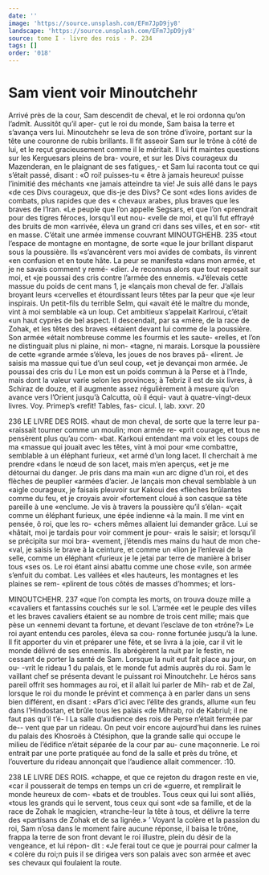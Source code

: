 ```yaml
---
date: ''
image: 'https://source.unsplash.com/EFm7JpD9jy8'
landscape: 'https://source.unsplash.com/EFm7JpD9jy8'
source: tome I - livre des rois - P. 234
tags: []
order: '018'
---
```


# Sam vient voir Minoutchehr

Arrivé près de la cour, Sam descendit de cheval, et le roi ordonna qu’on l’admît. Aussitôt qu’il aper-
çut le roi du monde, Sam baisa la terre et s’avança
vers lui. Minoutchehr se leva de son trône d’ivoire, portant sur la tête une couronne de rubis brillants. Il fit asseoir Sam sur le trône à côté de lui, et le
reçut gracieusement comme il le méritait. Il lui fit maintes questions sur les Kerguesars pleins de bra- voure, et sur les Divs courageux du Mazenderan,
en le plaignant de ses fatigues,- et Sam lui raconta tout ce qui s’était passé, disant : «O roi! puisses-tu
« être à jamais heureux! puisse l’inimitié des méchants
«ne jamais atteindre ta vie! Je suis allé dans le pays «de ces Divs courageux, que dis-je des Divs? Ce sont «des lions avides de combats, plus rapides que des « chevaux arabes, plus braves que les braves de l’Iran. «Le peuple que l’on appelle Segsars, et que l’on «prendrait pour des tigres féroces, lorsqu’il eut nou- «velle de moi, et qu’il fut effrayé des bruits de mon «arrivée, éleva un grand cri dans ses villes, et en sor-
«tit en masse. C’était une armée immense couvrant
MINOUTGHEHB. 235 «tout l’espace de montagne en montagne, de sorte
«que le jour brillant disparut sous la poussière. Ils «s’avancèrent vers moi avides de combats, ils vinrent
«en confusion et en toute hâte. La peur se manifesta «dans mon armée, et je ne savais comment y remé- «dier. Je reconnus alors que tout reposait sur moi, et «je poussai des cris contre l’armée des ennemis. «J’élevais cette massue du poids de cent mans 1, je «lançais mon cheval de fer. J’allais broyant leurs «cervelles et étourdissant leurs têtes par la peur que
«je leur inspirais. Un petit-fils du terrible Selm, qui «avait été le maître du monde, vint à moi semblable
«à un loup. Cet ambitieux s’appelait Karlroui, c’était
«un haut cyprès de bel aspect. Il descendait, par sa «mère, de la race de Zohak, et les têtes des braves «étaient devant lui comme de la poussière. Son armée «était nombreuse comme les fourmis et les saute- «relles, et l’on ne distinguait plus ni plaine, ni mon- «tagne, ni marais. Lorsque la poussière de cette «grande armée s’éleva, les joues de nos braves pâ-
«lirent. Je saisis ma massue qui tue d’un seul coup, «et je devançai mon armée. Je poussai des cris du
l Le mon est un poids commun à la Perse et à l’Inde, mais
dont la valeur varie selon les provinces; à Tebriz il est de six livres, à Schiraz de douze, et il augmente assez régulièrement à mesure qu’on avance vers l’Orient jusqu’à Calcutta, où il équi-
vaut à quatre-vingt-deux livres. Voy. Primep’s «refit! Tables, fas- cicul. l, lab. xxvr.
20

236 LE LIVRE DES ROIS.
«haut de mon cheval, de sorte que la terre leur pa- «raissait tourner comme un moulin; mon armée re- «prit courage, et tous ne pensèrent plus qu’au com- «bat. Karkoui entendant ma voix et les coups de ma «massue qui jouait avec les têtes, vint à moi pour «me combattre, semblable à un éléphant furieux,
«et armé d’un long lacet. Il cherchait à me prendre
«dans le nœud de son lacet, mais m’en aperçus,
«et je me détournai du danger. Je pris dans ma main «un arc digne d’un roi, et des flèches de peuplier
«armées d’acier. Je lançais mon cheval semblable à un
«aigle courageux, je faisais pleuvoir sur Kakoui des «flèches brûlantes comme du feu, et je croyais avoir «fortement cloué à son casque sa tête pareille à une «enclume. Je vis à travers la poussière qu’il s’élan-
«çait comme un éléphant furieux, une épée indienne
«à la main. Il me vint en pensée, ô roi, que les ro- «chers mêmes allaient lui demander grâce. Lui se «hâtait, moi je tardais pour voir comment je pour- «rais le saisir; et lorsqu’il se précipita sur moi bra- «vement, j’étendis mes mains du haut de mon che- «val, je saisis le brave à la ceinture, et comme un «lion je l’enlevai de la selle, comme un éléphant «furieux je le jetai par terre de manière à briser tous «ses os. Le roi étant ainsi abattu comme une chose «vile, son armée s’enfuit du combat. Les vallées et
«les hauteurs, les montagnes et les plaines se rem- «plirent de tous côtés de masses d’hommes; et lors-

MINOUTCHEHR. 237 «que l’on compta les morts, on trouva douze mille a
«cavaliers et fantassins couchés sur le sol. L’armée
«et le peuple des villes et les braves cavaliers étaient
se au nombre de trois cent mille; mais que pèse un
«ennemi devant ta fortune, et devant l’esclave de ton «trône?»
Le roi ayant entendu ces paroles, éleva sa cou- ronne fortunée jusqu’à la lune. Il fit apporter du vin
et préparer une fête, et se livra à la joie, car il vit
le monde délivré de ses ennemis. Ils abrégèrent la
nuit par le festin, ne cessant de porter la santé de Sam. Lorsque la nuit eut fait place au jour, on ou-
-vrit le rideau 1 du palais, et le monde fut admis auprès du roi. Sam le vaillant chef se présenta devant le puissant roi Minoutchehr. Le héros sans pareil offrit ses hommages au roi, et il allait lui parler de Mih- rab et de Zal, lorsque le roi du monde le prévint et commença à en parler dans un sens bien différent,
en disant : «Pars d’ici avec l’élite des grands, allume «un feu dans l’Hindostan, et brûle tous les palais «de Mihrab, roi de Kabriul; il ne faut pas qu’il t’é-
l La salle d’audience des rois de Perse n’était fermée par de--
vent que par un rideau. On peut voir encore aujourd’hui dans les ruines du palais des Khosroës à Ctésiphon, que la grande salle qui occupe le milieu de l’édifice n’était séparée de la cour par au-
cune maçonnerie. Le roi entrait par une porte pratiquée au fond de la salle et près du trône, et l’ouverture du rideau annonçait
que l’audience allait commencer.
:10.

238 LE LIVRE DES ROIS.
«chappe, et que ce rejeton du dragon reste en vie, «car il pousserait de temps en temps un cri de «guerre, et remplirait le monde heureux de com- «bats et de troubles. Tous ceux qui lui sont alliés, «tous les grands qui le servent, tous ceux qui sont «de sa famille, et de la race de Zohak le magicien, «tranche-leur la tête à tous, et délivre la terre des «partisans de Zohak et de sa lignée.»
’ Voyant la colère et la passion du roi, Sam n’osa
dans le moment faire aucune réponse, il baisa le trône, frappa la terre de son front devant le roi illustre, plein du désir de la vengeance, et lui répon- dit : «Je ferai tout ce que je pourrai pour calmer la « colère du roi;n puis il se dirigea vers son palais avec son armée et avec ses chevaux qui foulaient la route.
